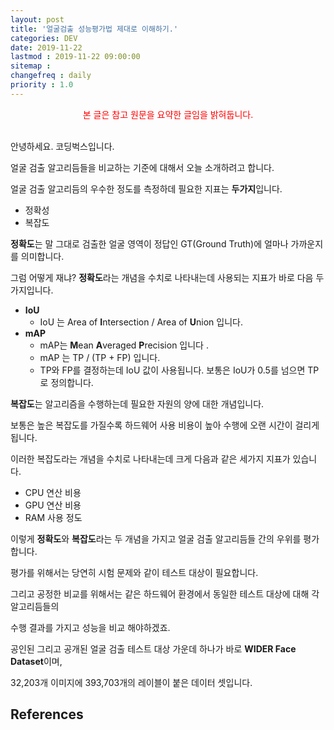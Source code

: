 ```yaml
---
layout: post
title: '얼굴검출 성능평가법 제대로 이해하기.'
categories: DEV
date: 2019-11-22
lastmod : 2019-11-22 09:00:00
sitemap :
changefreq : daily
priority : 1.0
---
```


<center><span style="color:red">본 글은 참고 원문을 요약한 글임을 밝혀둡니다.</span></center>

<br>

안녕하세요. 코딩벅스입니다. 

얼굴 검출 알고리듬들을 비교하는 기준에 대해서 오늘 소개하려고 합니다. 

얼굴 검출 알고리듬의 우수한 정도를 측정하데 필요한 지표는 **두가지**입니다. 



* 정확성
* 복잡도



**정확도**는 말 그대로 검출한 얼굴 영역이 정답인 GT(Ground Truth)에 얼마나 가까운지를 의미합니다. 

그럼 어떻게 재냐? **정확도**라는 개념을 수치로 나타내는데 사용되는 지표가 바로 다음 두가지입니다. 



- **IoU**
  - IoU 는 Area of **I**ntersection / Area of **U**nion 입니다. 
- **mAP**
  - mAP는 **M**ean **A**veraged **P**recision 입니다 .
  - mAP 는 TP / (TP + FP) 입니다. 
  - TP와 FP를 결정하는데 IoU 값이 사용됩니다. 
    보통은 IoU가 0.5를 넘으면 TP로 정의합니다. 



**복잡도**는 알고리즘을 수행하는데 필요한 자원의 양에 대한 개념입니다. 

보통은 높은 복잡도를 가질수록 하드웨어 사용 비용이 높아 수행에 오랜 시간이 걸리게 됩니다. 

이러한 복잡도라는 개념을 수치로 나타내는데 크게 다음과 같은 세가지 지표가 있습니다. 



* CPU 연산 비용
* GPU 연산 비용
* RAM 사용 정도



이렇게 **정확도**와 **복잡도**라는 두 개념을 가지고 얼굴 검출 알고리듬들 간의 우위를 평가합니다. 



평가를 위해서는 당연히 시험 문제와 같이 테스트 대상이 필요합니다. 

그리고 공정한 비교를 위해서는 같은 하드웨어 환경에서 동일한 테스트 대상에 대해 각 알고리듬들의 

수행 결과를 가지고 성능을 비교 해야하겠죠. 



공인된 그리고 공개된 얼굴 검출 테스트 대상 가운데 하나가 바로 **WIDER Face Dataset**이며, 

32,203개 이미지에 393,703개의 레이블이 붙은 데이터 셋입니다. 





## References

[1]: https://seongkyun.github.io/study/2019/03/25/face_detection/

